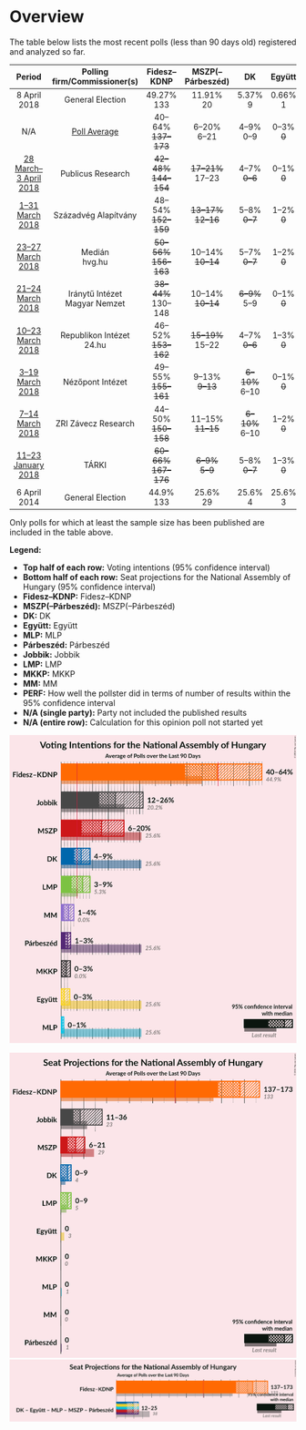 # Overview

The table below lists the most recent polls (less than 90 days old) registered and analyzed so far.

| Period                                                    | Polling firm/Commissioner(s)       | Fidesz–KDNP                                           | MSZP(–Párbeszéd)                                    | DK                               | Együtt                       | MLP          | Párbeszéd    | Jobbik                                              | LMP                                             | MKKP                         | MM                           |
|:---------------------------------------------------------:|:----------------------------------:|:-----------------------------------------------------:|:---------------------------------------------------:|:--------------------------------:|:----------------------------:|:------------:|:------------:|:---------------------------------------------------:|:-----------------------------------------------:|:----------------------------:|:----------------------------:|
| 8 April 2018                                              | General Election                   | 49.27% <br> 133                                       | 11.91% <br> 20                                      | 5.37% <br> 9                     | 0.66% <br> 1                 | N/A <br> N/A | N/A <br> N/A | 19.06% <br> 26                                      | 7.06% <br> 8                                    | 1.73% <br> 0                 | 3.06% <br> 0                 |
| N/A                                                       | [Poll Average](average.html)       | 40–64% <br> <strike>137–173</strike>                  | 6–20% <br> 6–21                                     | 4–9% <br> 0–9                    | 0–3% <br> <strike>0</strike> | 0–1% <br> 0  | 1–3% <br> 0  | 12–26% <br> 11–36                                   | 3–9% <br> 0–9                                   | 0–3% <br> 0                  | 1–4% <br> 0                  |
| [28 March–3 April 2018](2018-04-03-PublicusResearch.html) | Publicus Research                  | <strike>42–48%</strike> <br> <strike>144–154</strike> | <strike>17–21%</strike> <br> 17–23                  | 4–7% <br> <strike>0–6</strike>   | 0–1% <br> <strike>0</strike> | 0–1% <br> 0  | N/A <br> N/A | 18–22% <br> <strike>17–25</strike>                  | 6–9% <br> 5–8                                   | <strike>0–1%</strike> <br> 0 | 1–3% <br> 0                  |
| [1–31 March 2018](2018-03-31-SzázadvégAlapítvány.html)    | Századvég Alapítvány               | 48–54% <br> <strike>152–159</strike>                  | <strike>13–17%</strike> <br> <strike>12–16</strike> | 5–8% <br> <strike>0–7</strike>   | 1–2% <br> <strike>0</strike> | N/A <br> N/A | N/A <br> N/A | <strike>11–15%</strike> <br> <strike>10–14</strike> | 6–9% <br> 5–8                                   | N/A <br> N/A                 | N/A <br> N/A                 |
| [23–27 March 2018](2018-03-27-Medián.html)                | Medián <br> hvg.hu                 | <strike>50–56%</strike> <br> <strike>156–163</strike> | 10–14% <br> <strike>10–14</strike>                  | 5–7% <br> <strike>0–7</strike>   | 1–2% <br> <strike>0</strike> | 0–1% <br> 0  | N/A <br> N/A | <strike>14–18%</strike> <br> <strike>14–18</strike> | 6–9% <br> 5–8                                   | 1–3% <br> 0                  | 1–3% <br> 0                  |
| [21–24 March 2018](2018-03-24-IránytűIntézet.html)        | Iránytű Intézet <br> Magyar Nemzet | <strike>38–44%</strike> <br> 130–148                  | 10–14% <br> <strike>10–14</strike>                  | <strike>6–9%</strike> <br> 5–9   | 0–1% <br> <strike>0</strike> | 0–1% <br> 0  | N/A <br> N/A | <strike>22–28%</strike> <br> 26–42                  | 6–10% <br> 6–10                                 | 1–3% <br> 0                  | 2–4% <br> 0                  |
| [10–23 March 2018](2018-03-23-RepublikonIntézet.html)     | Republikon Intézet <br> 24.hu      | 46–52% <br> <strike>153–162</strike>                  | <strike>15–19%</strike> <br> 15–22                  | 4–7% <br> <strike>0–6</strike>   | 1–3% <br> <strike>0</strike> | N/A <br> N/A | N/A <br> N/A | 17–22% <br> <strike>17–23</strike>                  | <strike>3–5%</strike> <br> <strike>0–5</strike> | <strike>0–1%</strike> <br> 0 | 1–3% <br> 0                  |
| [3–19 March 2018](2018-03-19-NézőpontIntézet.html)        | Nézőpont Intézet                   | 49–55% <br> <strike>155–161</strike>                  | 9–13% <br> <strike>9–13</strike>                    | <strike>6–10%</strike> <br> 6–10 | 0–1% <br> <strike>0</strike> | 0–1% <br> 0  | N/A <br> N/A | <strike>13–17%</strike> <br> <strike>13–17</strike> | 6–10% <br> 6–10                                 | 1–3% <br> 0                  | 2–4% <br> 0                  |
| [7–14 March 2018](2018-03-14-ZRIZáveczResearch.html)      | ZRI Závecz Research                | 44–50% <br> <strike>150–158</strike>                  | 11–15% <br> <strike>11–15</strike>                  | <strike>6–10%</strike> <br> 6–10 | 1–2% <br> <strike>0</strike> | N/A <br> N/A | N/A <br> N/A | 17–22% <br> <strike>17–23</strike>                  | 5–8% <br> <strike>0–7</strike>                  | 1–3% <br> 0                  | 2–4% <br> 0                  |
| [11–23 January 2018](2018-01-23-TÁRKI.html)               | TÁRKI                              | <strike>60–66%</strike> <br> <strike>167–176</strike> | <strike>6–9%</strike> <br> <strike>5–9</strike>     | 5–8% <br> <strike>0–7</strike>   | 1–3% <br> <strike>0</strike> | 0–1% <br> 0  | 1–3% <br> 0  | <strike>12–16%</strike> <br> <strike>12–17</strike> | <strike>3–5%</strike> <br> <strike>0–5</strike> | <strike>0–1%</strike> <br> 0 | <strike>1–2%</strike> <br> 0 |
| 6 April 2014                                              | General Election                   | 44.9% <br> 133                                        | 25.6% <br> 29                                       | 25.6% <br> 4                     | 25.6% <br> 3                 | 25.6% <br> 1 | 25.6% <br> 1 | 20.2% <br> 23                                       | 5.3% <br> 5                                     | 0.0% <br> 0                  | 0.0% <br> 0                  |

Only polls for which at least the sample size has been published are included in the table above.

**Legend:**
+ **Top half of each row:** Voting intentions (95% confidence interval)
+ **Bottom half of each row:** Seat projections for the National Assembly of Hungary (95% confidence interval)
+ **Fidesz–KDNP:** Fidesz–KDNP
+ **MSZP(–Párbeszéd):** MSZP(–Párbeszéd)
+ **DK:** DK
+ **Együtt:** Együtt
+ **MLP:** MLP
+ **Párbeszéd:** Párbeszéd
+ **Jobbik:** Jobbik
+ **LMP:** LMP
+ **MKKP:** MKKP
+ **MM:** MM
+ **PERF:** How well the pollster did in terms of number of results within the 95% confidence interval
+ **N/A (single party):** Party not included the published results
+ **N/A (entire row):** Calculation for this opinion poll not started yet


![Graph with voting intentions not yet produced](average.png "Voting Intentions")

![Graph with seats not yet produced](average-seats.png "Seats")
![Graph with coalitions seats not yet produced](average-coalitions-seats.png "Coalitions Seats")
